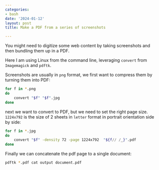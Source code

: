 ```yaml
---
categories:
- bash
date: '2024-01-12'
layout: post
title: Make a PDF from a series of screenshots

---
```


You might need to digitize some web content by taking screenshots and then bundling them up in a PDF.

Here I am using Linux from the command line, leveraging `convert` from `Imagemagick` and `pdftk`.

Screenshots are usually in `png` format, we first want to compress them by turning them into PDF:

```bash
for f in *.png
do
    convert "$f" "$f".jpg
done
```

next we want to convert to PDF, but we need to set the right page size.
`1224x792` is the size of 2 sheets in `letter` format in portrait orientation side by side:

```bash
for f in *.jpg
do
    convert "$f" -density 72 -page 1224x792  "${f// /_}".pdf
done
```

Finally we can concatenate the pdf page to a single document:

```bash
pdftk *.pdf cat output document.pdf
```
